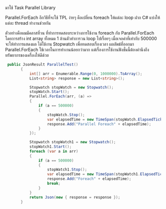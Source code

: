 มาใช้ Task Parallel Library 
 
Parallel.ForEach
อีกวิธีที่จะใช้ TPL ง่ายๆ คือเปลี่ยน foreach ให้แต่ละ loop ฝาก C# แบ่งให้แต่ละ thread ทำงานช่วยกัน

ตัวอย่างคือผมมีคลาสที่วน ที่ทำการทดสอบระหว่างการใช้งาน foreach กับ  Parallel.ForEach โดยการสร้าง int array ทั้งหมด 1 ล้านตัวทำการวน loop ไปเรื่อยๆ
เมื่อเจอค่าที่เท่ากับ 500000 จะให้ทำการแสดงผล ได้ใช้งาน Stopwatch เพื่อทดสอบเรื่องเวลา ผลลัพธ์ที่ออกมา Parallel.ForEach ใช้เวลาในการทำงานน้อยกว่ามาก
แต่เรื่องการใช้งานฟังชั่นนี้ต้องคำนึงถึงทรัพยากรของเครื่องให้ดีด้วย

 ``` c#
  public JsonResult ParallelTest()
        {
            int[] arr = Enumerable.Range(0, 1000000).ToArray();
            List<string> response = new List<string>();

            Stopwatch stopWatch = new Stopwatch();
            stopWatch.Start();
            Parallel.ForEach(arr, (a) =>
            {
                if (a == 500000)
                {
                    stopWatch.Stop();
                    var elapsedTime = new TimeSpan(stopWatch.ElapsedTicks);
                    response.Add("Parallel Foreach" + elapsedTime);
                }
            });

            Stopwatch stopWatch1 = new Stopwatch();
            stopWatch1.Start();
            foreach (var a in arr)
            {
                if (a == 500000)
                {
                    stopWatch1.Stop();
                    var elapsedTime = new TimeSpan(stopWatch1.ElapsedTicks);
                    response.Add("Foreach" + elapsedTime);
                    break;
                }
            }
            return Json(new { response = response });
        }
```
